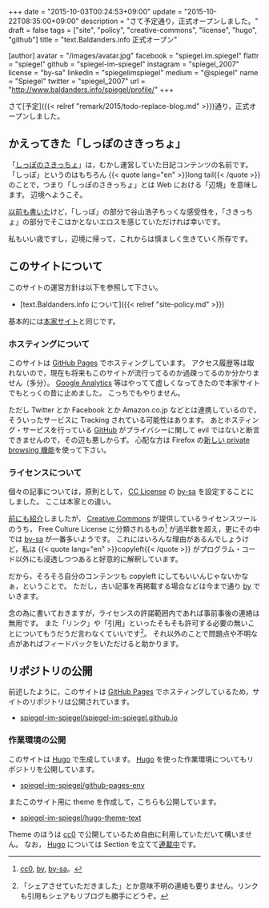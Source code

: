+++
date = "2015-10-03T00:24:53+09:00"
update = "2015-10-22T08:35:00+09:00"
description = "さて予定通り，正式オープンしました。"
draft = false
tags = ["site", "policy", "creative-commons", "license", "hugo", "github"]
title = "text.Baldanders.info 正式オープン"

[author]
  avatar = "/images/avatar.jpg"
  facebook = "spiegel.im.spiegel"
  flattr = "spiegel"
  github = "spiegel-im-spiegel"
  instagram = "spiegel_2007"
  license = "by-sa"
  linkedin = "spiegelimspiegel"
  medium = "@spiegel"
  name = "Spiegel"
  twitter = "spiegel_2007"
  url = "http://www.baldanders.info/spiegel/profile/"
+++

さて[予定]({{< relref "remark/2015/todo-replace-blog.md" >}})通り，正式オープンしました。

## かえってきた「しっぽのさきっちょ」

「[しっぽのさきっちょ](http://www.baldanders.info/spiegel/log/)」は，むかし運営していた日記コンテンツの名前です。
「しっぽ」というのはもちろん {{< quote lang="en" >}}long tail{{< /quote >}} のことで，つまり「しっぽのさきっちょ」とは Web における「辺境」を意味します。
辺境へようこそ。

[以前も書いた](http://www.baldanders.info/spiegel/log/200604.html#d27_t2)けど，「しっぽ」の部分で谷山浩子ちっくな感受性を，「さきっちょ」の部分でそこはかとないエロスを感じていただければ幸いです。

私もいい歳ですし，辺境に帰って，これからは慎ましく生きていく所存です。

## このサイトについて

このサイトの運営方針は以下を参照して下さい。

- [text.Baldanders.info について]({{< relref "site-policy.md" >}})

基本的には[本家サイト](http://www.baldanders.info/policy.shtml)と同じです。

### ホスティングについて

このサイトは [GitHub Pages](https://pages.github.com/) でホスティングしています。
アクセス履歴等は取れないので，現在も将来もこのサイトが流行ってるのか過疎ってるのか分かりません（多分）。
[Google Analytics](https://www.google.com/analytics/) 等はやってて虚しくなってきたので本家サイトでもとっくの昔に止めました。
こっちでもやりません。

ただし Twitter とか Facebook とか Amazon.co.jp などとは連携しているので，そういったサービスに Tracking されている可能性はあります。
あとホスティング・サービスを行っている [GitHub](https://github.com/) がプライバシーに関して evil ではないと断言できませんので，その辺も悪しからず。
心配な方は Firefox の[新しい private browsing 機能](http://www.mozilla.jp/blog/entry/10504/)を使って下さい。

### ライセンスについて

個々の記事については，原則として， [CC License](http://www.baldanders.info/spiegel/archive/cc-license/) の [by-sa] を設定することにしました。
ここは本家との違い。

[前にも紹介](http://www.baldanders.info/spiegel/log2/000796.shtml)しましたが， [Creative Commons] が提供しているライセンスツールのうち， Free Culture License に分類されるもの[^a] が過半数を超え，更にその中では [by-sa] が一番多いようです。
これにはいろんな理由があるんでしょうけど，私は {{< quote lang="en" >}}copyleft{{< /quote >}} がプログラム・コード以外にも浸透しつつあると好意的に解釈しています。

[^a]: [cc0], [by], [by-sa]。

だから，そろそろ自分のコンテンツも copyleft にしてもいいんじゃないかなぁ，ということで。
ただし，古い記事を再掲載する場合などは今まで通り [by] でいきます。

念の為に書いておきますが，ライセンスの許諾範囲内であれば事前事後の連絡は無用です。
また「リンク」や「引用」といったそもそも許可する必要の無いことについてもうだうだ言わなくていいです[^b]。
それ以外のことで問題点や不明な点があればフィードバックをいただけると助かります。

[^b]: 「シェアさせていただきました」とか意味不明の連絡も要りません。リンクも引用もシェアもリブログも勝手にどうぞ。

## リポジトリの公開

前述したように，このサイトは [GitHub Pages](https://pages.github.com/) でホスティングしているため，サイトのリポジトリは公開されています。

- [spiegel-im-spiegel/spiegel-im-spiegel.github.io](https://github.com/spiegel-im-spiegel/spiegel-im-spiegel.github.io)

### 作業環境の公開

このサイトは [Hugo] で生成しています。
[Hugo] を使った作業環境についてもリポジトリを公開しています。

- [spiegel-im-spiegel/github-pages-env](https://github.com/spiegel-im-spiegel/github-pages-env)

またこのサイト用に theme を作成して，こちらも公開しています。

- [spiegel-im-spiegel/hugo-theme-text](https://github.com/spiegel-im-spiegel/hugo-theme-text)

Theme のほうは [cc0] で公開しているため自由に利用していただいて構いません。
なお， [Hugo] については Section を立てて[連載中](/hugo)です。


[Creative Commons]: http://creativecommons.org/ "Creative Commons"
[cc0]: http://creativecommons.org/publicdomain/zero/1.0/deed.ja "Creative Commons — CC0 1.0 Universal"
[by]: http://creativecommons.org/licenses/by/4.0/deed.ja "Creative Commons — Attribution 4.0 International — CC BY 4.0"
[by-sa]: http://creativecommons.org/licenses/by-sa/4.0/deed.ja "Creative Commons — Attribution-ShareAlike 4.0 International — CC BY-SA 4.0"
[Hugo]: https://gohugo.io/ "Hugo :: A fast and modern static website engine"
